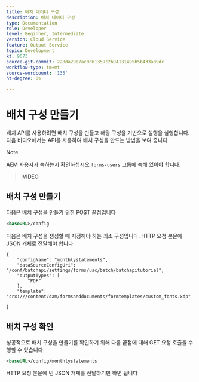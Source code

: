 ```yaml
---
title: 배치 데이터 구성
description: 배치 데이터 구성
type: Documentation
role: Developer
level: Beginner, Intermediate
version: Cloud Service
feature: Output Service
topic: Development
kt: 9673
source-git-commit: 228da29e7ac0d61359c2b94131495b5b433a09dc
workflow-type: tm+mt
source-wordcount: '135'
ht-degree: 0%

---
```


# 배치 구성 만들기

배치 API를 사용하려면 배치 구성을 만들고 해당 구성을 기반으로 실행을 실행합니다. 다음 비디오에서는 API를 사용하여 배치 구성을 만드는 방법을 보여 줍니다

>[!NOTE]
>AEM 사용자가 속하는지 확인하십시오 ```forms-users``` 그룹에 속해 있어야 합니다.


>[!VIDEO](https://video.tv.adobe.com/v/340241/?quality=12&learn=on)

## 배치 구성 만들기

다음은 배치 구성을 만들기 위한 POST 끝점입니다

```xml
<baseURL>/config
```

다음은 배치 구성을 생성할 때 지정해야 하는 최소 구성입니다. HTTP 요청 본문에 JSON 개체로 전달해야 합니다

```
{
	"configName": "monthlystatements",
	"dataSourceConfigUri": "/conf/batchapi/settings/forms/usc/batch/batchapitutorial",
	"outputTypes": [
		"PDF"
	],
	"template": "crx:///content/dam/formsanddocuments/formtemplates/custom_fonts.xdp"

}
```

## 배치 구성 확인

성공적으로 배치 구성을 만들기를 확인하기 위해 다음 끝점에 대해 GET 요청 호출을 수행할 수 있습니다


```xml
<baseURL>/config/monthlystatements
```

HTTP 요청 본문에 빈 JSON 개체를 전달하기만 하면 됩니다

